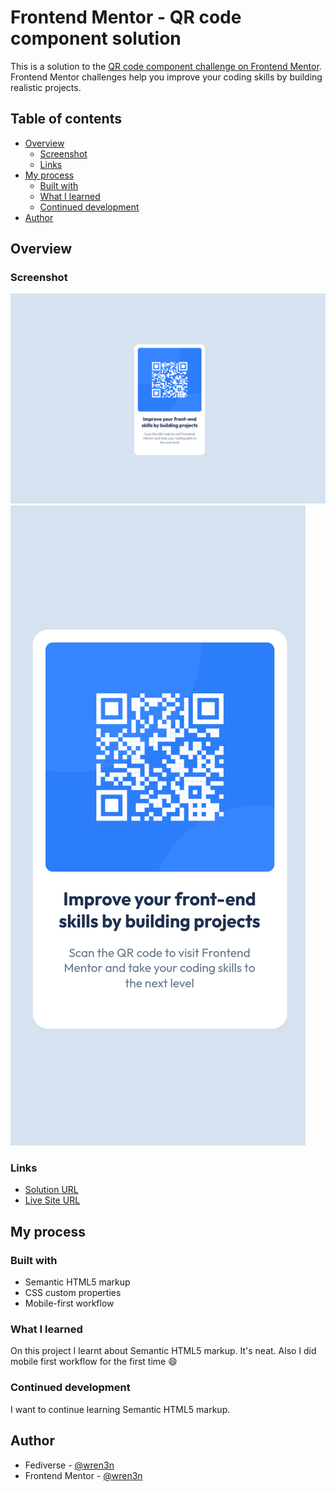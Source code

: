 # Frontend Mentor - QR code component solution

This is a solution to the [QR code component challenge on Frontend Mentor](https://www.frontendmentor.io/challenges/qr-code-component-iux_sIO_H). Frontend Mentor challenges help you improve your coding skills by building realistic projects. 

## Table of contents

- [Overview](#overview)
  - [Screenshot](#screenshot)
  - [Links](#links)
- [My process](#my-process)
  - [Built with](#built-with)
  - [What I learned](#what-i-learned)
  - [Continued development](#continued-development)
- [Author](#author)

## Overview

### Screenshot

![](./desktop.png)
![](./mobile.png)


### Links

- [Solution URL](https://www.frontendmentor.io/solutions/qr-code-J85sDmKa4F)
- [Live Site URL](https://frontendmentor-projects-tawny.vercel.app/qr-code-component-main/)

## My process

### Built with

- Semantic HTML5 markup
- CSS custom properties
- Mobile-first workflow

### What I learned

On this project I learnt about Semantic HTML5 markup. It's neat. Also I did mobile first workflow for the first time 😄

### Continued development

I want to continue learning Semantic HTML5 markup.

## Author

- Fediverse - [@wren3n](https://fosstodon.org/@wren3n)
- Frontend Mentor - [@wren3n](https://www.frontendmentor.io/profile/wren3n)
